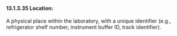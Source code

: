 #### 13.1.3.35 Location: 

A physical place within the laboratory, with a unique identifier (e.g., refrigerator shelf number, instrument buffer ID, track identifier).
